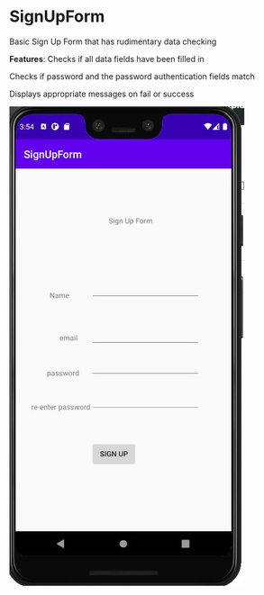 <h1>SignUpForm</h1>
Basic Sign Up Form that has rudimentary data checking

<b>Features</b>: 
Checks if all data fields have been filled in

Checks if password and the password authentication fields match

Displays appropriate messages on fail or success

![Image of SignUpForm](https://github.com/Albahtross/SignUpForm/blob/master/signupformss.JPG)
